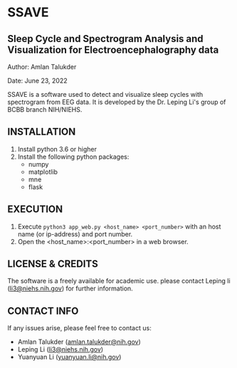# SSAVE 
## Sleep Cycle and Spectrogram Analysis and Visualization for Electroencephalography data

Author: Amlan Talukder

Date: June 23, 2022

SSAVE is a software used to detect and visualize sleep cycles with spectrogram from EEG data. 
It is developed by the Dr. Leping Li's group of BCBB branch NIH/NIEHS.

INSTALLATION
--------------------------------------------------------------------------------------------
   1. Install python 3.6 or higher
   2. Install the following python packages:
        * numpy
        * matplotlib
        * mne
        * flask

EXECUTION
--------------------------------------------------------------------------------------------------------------------------------------

   1. Execute `python3 app_web.py <host_name> <port_number>` with an host name (or ip-address) and port number.
   2. Open the <host_name>:<port_number> in a web browser.

LICENSE & CREDITS
-------------------------------------------------------------------------------------------------
The software is a freely available for academic use.
please contact Leping li (li3@niehs.nih.gov) for further information. 

CONTACT INFO
-------------------------------------------------------------------------------------------------
If any issues arise, please feel free to contact us:
* Amlan Talukder (amlan.talukder@nih.gov)
* Leping Li (li3@niehs.nih.gov)
* Yuanyuan Li (yuanyuan.li@nih.gov)